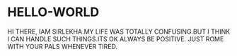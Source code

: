 # HELLO-WORLD
HI THERE,
          IAM SIRLEKHA.MY LIFE WAS TOTALLY CONFUSING.BUT I THINK I CAN HANDLE SUCH THINGS.ITS OK ALWAYS BE POSITIVE.
          JUST ROME WITH YOUR PALS WHENEVER TIRED.
